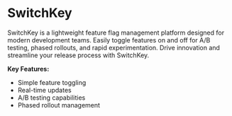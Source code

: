 # **SwitchKey**

SwitchKey is a lightweight feature flag management platform designed for modern development teams. Easily toggle features on and off for A/B testing, phased rollouts, and rapid experimentation. Drive innovation and streamline your release process with SwitchKey.

**Key Features:**

- Simple feature toggling
- Real-time updates
- A/B testing capabilities
- Phased rollout management
